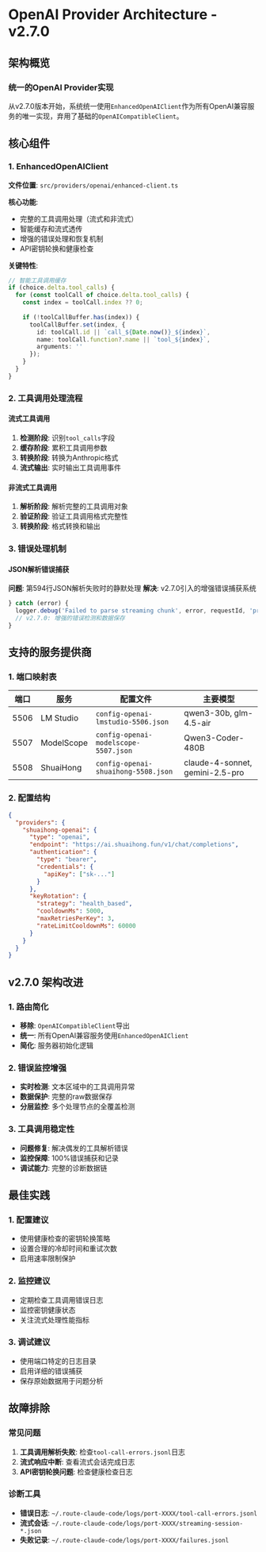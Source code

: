 # OpenAI Provider Architecture - v2.7.0

## 架构概览

### 统一的OpenAI Provider实现
从v2.7.0版本开始，系统统一使用`EnhancedOpenAIClient`作为所有OpenAI兼容服务的唯一实现，弃用了基础的`OpenAICompatibleClient`。

## 核心组件

### 1. EnhancedOpenAIClient
**文件位置**: `src/providers/openai/enhanced-client.ts`

**核心功能**:
- 完整的工具调用处理（流式和非流式）
- 智能缓存和流式透传
- 增强的错误处理和恢复机制
- API密钥轮换和健康检查

**关键特性**:
```typescript
// 智能工具调用缓存
if (choice.delta.tool_calls) {
  for (const toolCall of choice.delta.tool_calls) {
    const index = toolCall.index ?? 0;
    
    if (!toolCallBuffer.has(index)) {
      toolCallBuffer.set(index, {
        id: toolCall.id || `call_${Date.now()}_${index}`,
        name: toolCall.function?.name || `tool_${index}`,
        arguments: ''
      });
    }
  }
}
```

### 2. 工具调用处理流程

#### 流式工具调用
1. **检测阶段**: 识别`tool_calls`字段
2. **缓存阶段**: 累积工具调用参数
3. **转换阶段**: 转换为Anthropic格式
4. **流式输出**: 实时输出工具调用事件

#### 非流式工具调用
1. **解析阶段**: 解析完整的工具调用对象
2. **验证阶段**: 验证工具调用格式完整性
3. **转换阶段**: 格式转换和输出

### 3. 错误处理机制

#### JSON解析错误捕获
**问题**: 第594行JSON解析失败时的静默处理
**解决**: v2.7.0引入的增强错误捕获系统

```typescript
} catch (error) {
  logger.debug('Failed to parse streaming chunk', error, requestId, 'provider');
  // v2.7.0: 增强的错误检测和数据保存
}
```

## 支持的服务提供商

### 1. 端口映射表
| 端口 | 服务 | 配置文件 | 主要模型 |
|------|------|----------|----------|
| 5506 | LM Studio | `config-openai-lmstudio-5506.json` | qwen3-30b, glm-4.5-air |
| 5507 | ModelScope | `config-openai-modelscope-5507.json` | Qwen3-Coder-480B |
| 5508 | ShuaiHong | `config-openai-shuaihong-5508.json` | claude-4-sonnet, gemini-2.5-pro |

### 2. 配置结构
```json
{
  "providers": {
    "shuaihong-openai": {
      "type": "openai",
      "endpoint": "https://ai.shuaihong.fun/v1/chat/completions",
      "authentication": {
        "type": "bearer",
        "credentials": {
          "apiKey": ["sk-..."]
        }
      },
      "keyRotation": {
        "strategy": "health_based",
        "cooldownMs": 5000,
        "maxRetriesPerKey": 3,
        "rateLimitCooldownMs": 60000
      }
    }
  }
}
```

## v2.7.0 架构改进

### 1. 路由简化
- **移除**: `OpenAICompatibleClient`导出
- **统一**: 所有OpenAI兼容服务使用`EnhancedOpenAIClient`
- **简化**: 服务器初始化逻辑

### 2. 错误监控增强
- **实时检测**: 文本区域中的工具调用异常
- **数据保护**: 完整的raw数据保存
- **分层监控**: 多个处理节点的全覆盖检测

### 3. 工具调用稳定性
- **问题修复**: 解决偶发的工具解析错误
- **监控保障**: 100%错误捕获和记录
- **调试能力**: 完整的诊断数据链

## 最佳实践

### 1. 配置建议
- 使用健康检查的密钥轮换策略
- 设置合理的冷却时间和重试次数
- 启用速率限制保护

### 2. 监控建议
- 定期检查工具调用错误日志
- 监控密钥健康状态
- 关注流式处理性能指标

### 3. 调试建议
- 使用端口特定的日志目录
- 启用详细的错误捕获
- 保存原始数据用于问题分析

## 故障排除

### 常见问题
1. **工具调用解析失败**: 检查`tool-call-errors.jsonl`日志
2. **流式响应中断**: 查看流式会话完成日志
3. **API密钥轮换问题**: 检查健康检查日志

### 诊断工具
- **错误日志**: `~/.route-claude-code/logs/port-XXXX/tool-call-errors.jsonl`
- **流式会话**: `~/.route-claude-code/logs/port-XXXX/streaming-session-*.json`
- **失败记录**: `~/.route-claude-code/logs/port-XXXX/failures.jsonl`
